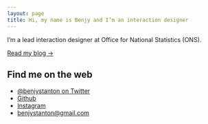 ```yaml
---
layout: page
title: Hi, my name is Benjy and I’m an interaction designer
---
```


<p class="lede">I’m a lead interaction designer at Office for National Statistics (ONS).</p>

<p class="margin-top--s"><a href="/blog">Read my blog →</a></p>

## Find me on the web

<ul>
  <li><a href="https://twitter.com/benjystanton" rel="me">@benjystanton on Twitter</a></li>
  <li><a href="https://github.com/benjystanton/" rel="me">Github</a></li>
  <li><a href="https://www.instagram.com/benjystanton/" rel="me">Instagram</a></li>
  <li><a href="mailto:benjystanton@gmail.com" rel="me">benjystanton@gmail.com</a></li>
</ul>
